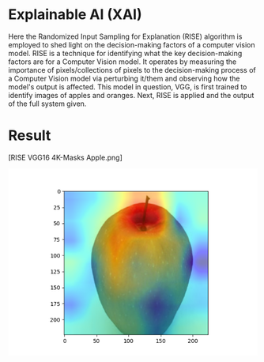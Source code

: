 # Explainable AI (XAI)
Here the Randomized Input Sampling for Explanation (RISE) algorithm is employed to shed light on the decision-making factors of a computer vision model. RISE is a technique for identifying what the key decision-making factors are for a Computer Vision model. It operates by measuring the importance of pixels/collections of pixels to the decision-making process of a Computer Vision model via perturbing it/them and observing how the model's output is affected. This model in question, VGG, is first trained to identify images of apples and oranges. Next, RISE is applied and the output of the full system given.

# Result
[RISE VGG16 4K-Masks Apple.png]

![RISE-VGG](https://github.com/A-r-s-h-i-a/Personal-Projects/blob/main/Explainable%20AI/RISE%20VGG16%204K-Masks%20Apple.png)
